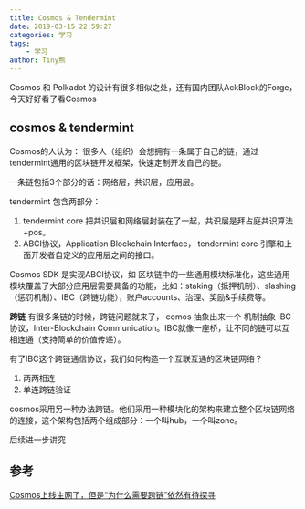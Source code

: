 ```yaml
---
title: Cosmos & Tendermint
date: 2019-03-15 22:59:27
categories: 学习
tags:
    - 学习
author: Tiny熊
---
```


Cosmos 和 Polkadot 的设计有很多相似之处，还有国内团队AckBlock的Forge，今天好好看了看Cosmos

## cosmos & tendermint

Cosmos的人认为： 很多人（组织）会想拥有一条属于自己的链，通过 tendermint通用的区块链开发框架，快速定制开发自己的链。

一条链包括3个部分的话：网络层，共识层，应用层。

tendermint 包含两部分：

1. tendermint core 把共识层和网络层封装在了一起，共识层是拜占庭共识算法+pos。
2. ABCI协议，Application Blockchain Interface，  tendermint core 引擎和上面开发者自定义的应用层之间的接口。  

Cosmos SDK 是实现ABCI协议，如 区块链中的一些通用模块标准化，这些通用模块覆盖了大部分应用层需要具备的功能，比如：staking（抵押机制）、slashing（惩罚机制）、IBC（跨链功能），账户accounts、治理、奖励&手续费等。

**跨链** 有很多条链的时候，跨链问题就来了， comos 抽象出来一个 机制抽象 IBC协议，Inter-Blockchain Communication。IBC就像一座桥，让不同的链可以互相连通（支持简单的价值传递）。


有了IBC这个跨链通信协议，我们如何构造一个互联互通的区块链网络？

1. 两两相连
2. 单连跨链验证

cosmos采用另一种办法跨链。他们采用一种模块化的架构来建立整个区块链网络的连接，这个架构包括两个组成部分：一个叫hub，一个叫zone。

后续进一步讲究

## 参考

[Cosmos上线主网了，但是“为什么需要跨链”依然有待探寻](https://mp.weixin.qq.com/s/az2XnCJDdMi3LrukKY3ypQ)


